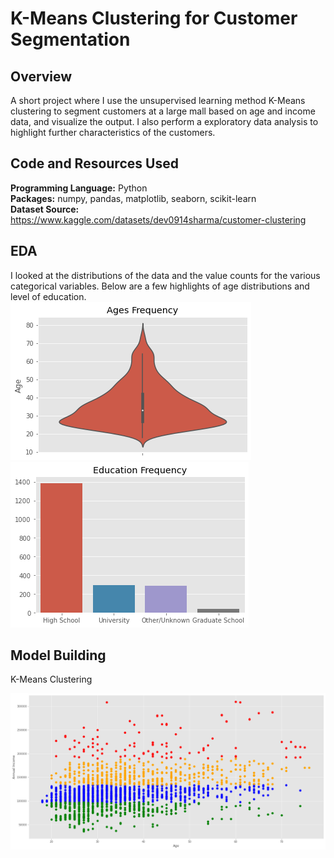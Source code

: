 # K-Means Clustering for Customer Segmentation

## Overview
A short project where I use the unsupervised learning method K-Means clustering to segment customers at a large mall based on age and income data, and visualize the output. I also perform a exploratory data analysis to highlight further characteristics of the customers.

## Code and Resources Used

**Programming Language:** Python  
**Packages:** numpy, pandas, matplotlib, seaborn, scikit-learn  
**Dataset Source:** https://www.kaggle.com/datasets/dev0914sharma/customer-clustering

## EDA
I looked at the distributions of the data and the value counts for the various categorical variables. Below are a few highlights of age distributions and level of education.
![](ages_dist_small.png)  
![](educ_dist.png)

## Model Building

K-Means Clustering

![](customer_clustering.png)
